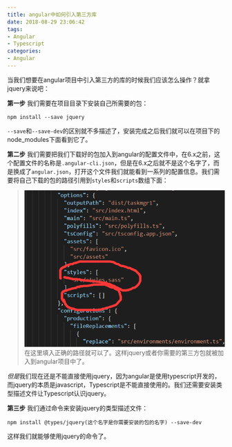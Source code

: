 ```yaml
---
title: angular中如何引入第三方库
date: 2018-08-29 23:06:42
tags:
- Angular
- Typescript
categories:
- Angular
---
```


当我们想要在angular项目中引入第三方的库的时候我们应该怎么操作？就拿jquery来说吧：

**第一步**
我们需要在项目目录下安装自己所需要的包：

    npm install --save jquery

`--save`和`--save-dev`的区别就不多描述了，安装完成之后我们就可以在项目下的node_modules下面看到它了。

**第二步**
我们需要把我们下载好的包加入到angular的配置文件中，在6.x之前，这个配置文件的名称是`.angular-cli.json`，但是在6.x之后就不是这个名字了，而是换成了`angular.json`，打开这个文件我们就能看到一系列的配置信息。我们需要将自己下载的包的路径引用到`styles`和`scripts`数组下面：
>![](/img/angular/3.png)
在这里填入正确的路径就可以了。这样jquery或者你需要的第三方包就被加入到angular项目中了。

*但是*我们现在还是不能直接使用jquery，因为angular是使用typescript开发的，而jquery的本质是javascript，Typescript是不能直接使用的。我们还需要安装类型描述文件让Typescript认识jquery。

**第三步**
我们通过命令来安装jquery的类型描述文件：

    npm install @types/jquery(这个名字是你需要安装的包的名字) --save-dev

这样我们就能够使用jquery的命令了。